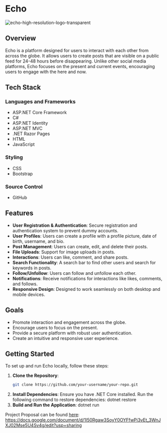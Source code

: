 # Echo

![echo-high-resolution-logo-transparent](https://github.com/MatthewM5293/Matthew-Munoz-Ramirez-Capstone/assets/98625233/d48a1dd2-dea1-4f26-840e-5221190fe943)



## Overview
Echo is a platform designed for users to interact with each other from across the globe. It allows users to create posts that are visible on a public feed for 24-48 hours before disappearing. Unlike other social media platforms, Echo focuses on the present and current events, encouraging users to engage with the here and now.

## Tech Stack
### Languages and Frameworks
- ASP.NET Core Framework
- C#
- ASP.NET Identity
- ASP.NET MVC
- .NET Razor Pages
- HTML
- JavaScript

### Styling
- CSS
- Bootstrap

### Source Control
- GitHub

## Features
- **User Registration & Authentication**: Secure registration and authentication system to prevent dummy accounts.
- **User Profiles**: Users can create a profile with a profile picture, date of birth, username, and bio.
- **Post Management**: Users can create, edit, and delete their posts.
- **File Uploads**: Support for image uploads in posts.
- **Interactions**: Users can like, comment, and share posts.
- **Search Functionality**: A search bar to find other users and search for keywords in posts.
- **Follow/Unfollow**: Users can follow and unfollow each other.
- **Notifications**: Receive notifications for interactions like likes, comments, and follows.
- **Responsive Design**: Designed to work seamlessly on both desktop and mobile devices.

## Goals
- Promote interaction and engagement across the globe.
- Encourage users to focus on the present.
- Provide a secure platform with robust user authentication.
- Create an intuitive and responsive user experience.

## Getting Started
To set up and run Echo locally, follow these steps:

1. **Clone the Repository**:
   ```bash
   git clone https://github.com/your-username/your-repo.git

2. **Install Dependencies**:
Ensure you have .NET Core installed. Run the following command to restore dependencies:
  dotnet restore
3. **Build and Run the Application**:
  dotnet run

Project Proposal can be found [here](https://docs.google.com/document/d/1l50Rgaw3SoyY0OYFfwPi3vEt_3WnJXJ02Mse5U4Sv4g/edit?usp=sharing):
 https://docs.google.com/document/d/1l50Rgaw3SoyY0OYFfwPi3vEt_3WnJXJ02Mse5U4Sv4g/edit?usp=sharing
